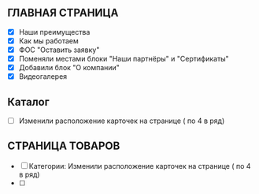 ## **ГЛАВНАЯ СТРАНИЦА**
- [x]  Наши преимущества
- [x] Как мы работаем
- [x] ФОС "Оставить заявку"
- [x] Поменяли местами блоки "Наши партнёры" и "Сертификаты"
- [x] Добавили блок "О компании"
- [x] Видеогалерея

## **Каталог**
- [ ] Изменили расположение карточек на странице ( по 4 в ряд)

## **СТРАНИЦА ТОВАРОВ**
- [ ] Категории:  Изменили расположение карточек на странице ( по 4 в ряд)
- [ ] 
